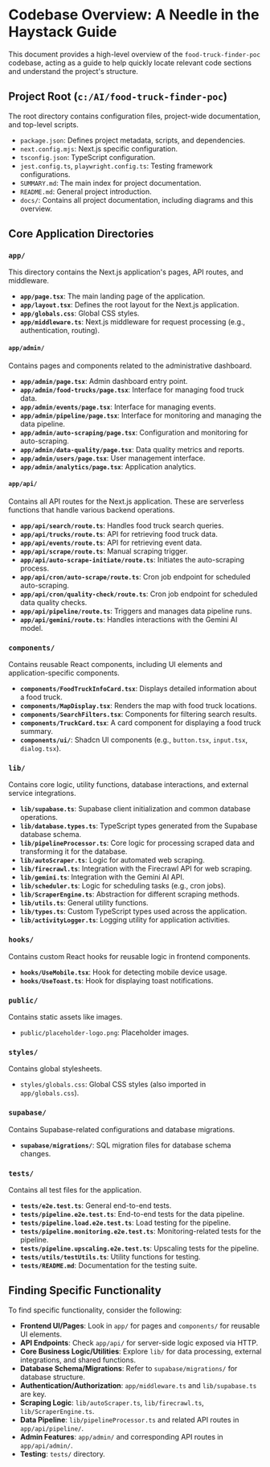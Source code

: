 # Codebase Overview: A Needle in the Haystack Guide

This document provides a high-level overview of the `food-truck-finder-poc` codebase, acting as a guide to help quickly locate relevant code sections and understand the project's structure.

## Project Root (`c:/AI/food-truck-finder-poc`)

The root directory contains configuration files, project-wide documentation, and top-level scripts.

- `package.json`: Defines project metadata, scripts, and dependencies.
- `next.config.mjs`: Next.js specific configuration.
- `tsconfig.json`: TypeScript configuration.
- `jest.config.ts`, `playwright.config.ts`: Testing framework configurations.
- `SUMMARY.md`: The main index for project documentation.
- `README.md`: General project introduction.
- `docs/`: Contains all project documentation, including diagrams and this overview.

## Core Application Directories

### `app/`

This directory contains the Next.js application's pages, API routes, and middleware.

- **`app/page.tsx`**: The main landing page of the application.
- **`app/layout.tsx`**: Defines the root layout for the Next.js application.
- **`app/globals.css`**: Global CSS styles.
- **`app/middleware.ts`**: Next.js middleware for request processing (e.g., authentication, routing).

#### `app/admin/`

Contains pages and components related to the administrative dashboard.

- **`app/admin/page.tsx`**: Admin dashboard entry point.
- **`app/admin/food-trucks/page.tsx`**: Interface for managing food truck data.
- **`app/admin/events/page.tsx`**: Interface for managing events.
- **`app/admin/pipeline/page.tsx`**: Interface for monitoring and managing the data pipeline.
- **`app/admin/auto-scraping/page.tsx`**: Configuration and monitoring for auto-scraping.
- **`app/admin/data-quality/page.tsx`**: Data quality metrics and reports.
- **`app/admin/users/page.tsx`**: User management interface.
- **`app/admin/analytics/page.tsx`**: Application analytics.

#### `app/api/`

Contains all API routes for the Next.js application. These are serverless functions that handle various backend operations.

- **`app/api/search/route.ts`**: Handles food truck search queries.
- **`app/api/trucks/route.ts`**: API for retrieving food truck data.
- **`app/api/events/route.ts`**: API for retrieving event data.
- **`app/api/scrape/route.ts`**: Manual scraping trigger.
- **`app/api/auto-scrape-initiate/route.ts`**: Initiates the auto-scraping process.
- **`app/api/cron/auto-scrape/route.ts`**: Cron job endpoint for scheduled auto-scraping.
- **`app/api/cron/quality-check/route.ts`**: Cron job endpoint for scheduled data quality checks.
- **`app/api/pipeline/route.ts`**: Triggers and manages data pipeline runs.
- **`app/api/gemini/route.ts`**: Handles interactions with the Gemini AI model.

### `components/`

Contains reusable React components, including UI elements and application-specific components.

- **`components/FoodTruckInfoCard.tsx`**: Displays detailed information about a food truck.
- **`components/MapDisplay.tsx`**: Renders the map with food truck locations.
- **`components/SearchFilters.tsx`**: Components for filtering search results.
- **`components/TruckCard.tsx`**: A card component for displaying a food truck summary.
- **`components/ui/`**: Shadcn UI components (e.g., `button.tsx`, `input.tsx`, `dialog.tsx`).

### `lib/`

Contains core logic, utility functions, database interactions, and external service integrations.

- **`lib/supabase.ts`**: Supabase client initialization and common database operations.
- **`lib/database.types.ts`**: TypeScript types generated from the Supabase database schema.
- **`lib/pipelineProcessor.ts`**: Core logic for processing scraped data and transforming it for the database.
- **`lib/autoScraper.ts`**: Logic for automated web scraping.
- **`lib/firecrawl.ts`**: Integration with the Firecrawl API for web scraping.
- **`lib/gemini.ts`**: Integration with the Gemini AI API.
- **`lib/scheduler.ts`**: Logic for scheduling tasks (e.g., cron jobs).
- **`lib/ScraperEngine.ts`**: Abstraction for different scraping methods.
- **`lib/utils.ts`**: General utility functions.
- **`lib/types.ts`**: Custom TypeScript types used across the application.
- **`lib/activityLogger.ts`**: Logging utility for application activities.

### `hooks/`

Contains custom React hooks for reusable logic in frontend components.

- **`hooks/UseMobile.tsx`**: Hook for detecting mobile device usage.
- **`hooks/UseToast.ts`**: Hook for displaying toast notifications.

### `public/`

Contains static assets like images.

- `public/placeholder-logo.png`: Placeholder images.

### `styles/`

Contains global stylesheets.

- `styles/globals.css`: Global CSS styles (also imported in `app/globals.css`).

### `supabase/`

Contains Supabase-related configurations and database migrations.

- **`supabase/migrations/`**: SQL migration files for database schema changes.

### `tests/`

Contains all test files for the application.

- **`tests/e2e.test.ts`**: General end-to-end tests.
- **`tests/pipeline.e2e.test.ts`**: End-to-end tests for the data pipeline.
- **`tests/pipeline.load.e2e.test.ts`**: Load testing for the pipeline.
- **`tests/pipeline.monitoring.e2e.test.ts`**: Monitoring-related tests for the pipeline.
- **`tests/pipeline.upscaling.e2e.test.ts`**: Upscaling tests for the pipeline.
- **`tests/utils/testUtils.ts`**: Utility functions for testing.
- **`tests/README.md`**: Documentation for the testing suite.

## Finding Specific Functionality

To find specific functionality, consider the following:

- **Frontend UI/Pages**: Look in `app/` for pages and `components/` for reusable UI elements.
- **API Endpoints**: Check `app/api/` for server-side logic exposed via HTTP.
- **Core Business Logic/Utilities**: Explore `lib/` for data processing, external integrations, and shared functions.
- **Database Schema/Migrations**: Refer to `supabase/migrations/` for database structure.
- **Authentication/Authorization**: `app/middleware.ts` and `lib/supabase.ts` are key.
- **Scraping Logic**: `lib/autoScraper.ts`, `lib/firecrawl.ts`, `lib/ScraperEngine.ts`.
- **Data Pipeline**: `lib/pipelineProcessor.ts` and related API routes in `app/api/pipeline/`.
- **Admin Features**: `app/admin/` and corresponding API routes in `app/api/admin/`.
- **Testing**: `tests/` directory.
